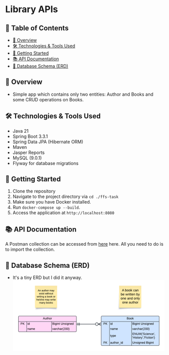 # Library APIs

## 📖 Table of Contents

- [🚀 Overview](#-overview)
- [🛠 Technologies \& Tools Used](#-technologies--tools-used)
- [🏁 Getting Started](#-getting-started)
- [📚 API Documentation](#-api-documentation)
- [💾 Database Schema (ERD)](#-database-schema-erd)

## 🚀 Overview

- Simple app which contains only two entities: Author and Books and some CRUD operations on Books.

## 🛠 Technologies & Tools Used

- Java 21
- Spring Boot 3.3.1
- Spring Data JPA (Hibernate ORM)
- Maven
- Jasper Reports
- MySQL (9.0.1)
- Flyway for database migrations

## 🏁 Getting Started

1. Clone the repository
2. Navigate to the project directory via `cd ./ffs-task`
3. Make sure you have Docker installed.
4. Run `docker-compose up --build`.
5. Access the application at `http://localhost:8080`

## 📚 API Documentation

A Postman collection can be accessed from [here](./Library.postman_collection.json) here. All you need to do is to import the collection.

## 💾 Database Schema (ERD)

- It's a tiny ERD but I did it anyway.
  ![Alt text](./Library%20ERD.png)
